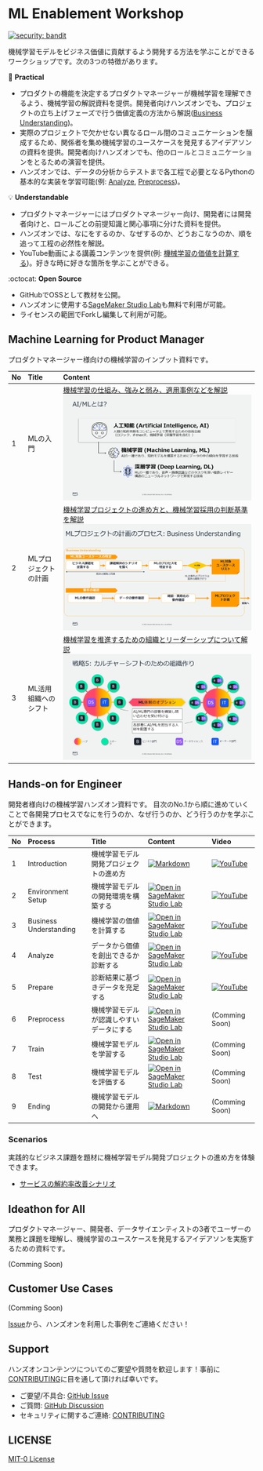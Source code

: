 # ML Enablement Workshop

[![security: bandit](https://img.shields.io/badge/security-bandit-yellow.svg)](https://github.com/PyCQA/bandit)

機械学習モデルをビジネス価値に貢献するよう開発する方法を学ぶことができるワークショップです。次の3つの特徴があります。

:dart: **Practical**
* プロダクトの機能を決定するプロダクトマネージャーが機械学習を理解できるよう、機械学習の解説資料を提供。開発者向けハンズオンでも、プロジェクトの立ち上げフェーズで行う価値定義の方法から解説([Business Understanding](https://studiolab.sagemaker.aws/import/github/aws-samples/aws-ml-enablement-handson/blob/main/notebooks/01_business_understanding.ipynb))。
* 実際のプロジェクトで欠かせない異なるロール間のコミュニケーションを醸成するため、関係者を集め機械学習のユースケースを発見するアイデアソンの資料を提供。開発者向けハンズオンでも、他のロールとコミュニケーションをとるための演習を提供。
* ハンズオンでは、データの分析からテストまで各工程で必要となるPythonの基本的な実装を学習可能(例: [Analyze](https://studiolab.sagemaker.aws/import/github/aws-samples/aws-ml-enablement-handson/blob/main/notebooks/02_analyze.ipynb), [Preprocess](https://studiolab.sagemaker.aws/import/github/aws-samples/aws-ml-enablement-handson/blob/main/notebooks/04_preprocess.ipynb))。

:bulb: **Understandable**

* プロダクトマネージャーにはプロダクトマネージャー向け、開発者には開発者向けと、ロールごとの前提知識と関心事項に分けた資料を提供。
* ハンズオンでは、なにをするのか、なぜするのか、どうおこなうのか、順を追って工程の必然性を解説。
* YouTube動画による講義コンテンツを提供(例: [機械学習の価値を計算する](https://youtu.be/csiMBxUkAEc))。好きな時に好きな箇所を学ぶことができる。

:octocat: **Open Source**

* GitHubでOSSとして教材を公開。
* ハンズオンに使用する[SageMaker Studio Lab](https://studiolab.sagemaker.aws/)も無料で利用が可能。
* ライセンスの範囲でForkし編集して利用が可能。

## Machine Learning for Product Manager

プロダクトマネージャー様向けの機械学習のインプット資料です。

|No   |Title|Content|
|:----|:----|:----|
|1    |MLの入門| [機械学習の仕組み、強みと弱み、適用事例などを解説](docs/presentations/ml-enablement-workshop-module1.pdf)   ![ml-enablement-workshop-module1.png](docs/images/ml-enablement-workshop-module1.png) |
|2    |MLプロジェクトの計画 | [機械学習プロジェクトの進め方と、機械学習採用の判断基準を解説](docs/presentations/ml-enablement-workshop-module2.pdf) ![ml-enablement-workshop-module2.png](docs/images/ml-enablement-workshop-module2.png)
|3    | ML活用組織へのシフト|[機械学習を推進するための組織とリーダーシップについて解説](docs/presentations/ml-enablement-workshop-module3.pdf) ![ml-enablement-workshop-module3.png](docs/images/ml-enablement-workshop-module3.png)      |

## Hands-on for Engineer

開発者様向けの機械学習ハンズオン資料です。
目次のNo.1から順に進めていくことで各開発プロセスでなにを行うのか、なぜ行うのか、どう行うのかを学ぶことができます。

|No   |Process|Title|Content|Video|
|:----|:------|:----|:----|:----|
|1    |Introduction|機械学習モデル開発プロジェクトの進め方|[![Markdown](https://img.shields.io/badge/markdown-%23000000.svg?style=for-the-badge&logo=markdown&logoColor=white)](docs/introduction.md)|[![YouTube](https://img.shields.io/badge/YouTube-%23FF0000.svg?style=for-the-badge&logo=YouTube&logoColor=white)](https://youtu.be/IEYAFbZhv80)|
|2    |Environment Setup|機械学習モデルの開発環境を構築する|[![Open in SageMaker Studio Lab](https://studiolab.sagemaker.aws/studiolab.svg)](https://studiolab.sagemaker.aws/import/github/aws-samples/aws-ml-enablement-handson/blob/main/notebooks/00_environment_setup.ipynb)|[![YouTube](https://img.shields.io/badge/YouTube-%23FF0000.svg?style=for-the-badge&logo=YouTube&logoColor=white)](https://youtu.be/C8VYnJ-DF3I)|
|3    |Business Understanding|機械学習の価値を計算する|[![Open in SageMaker Studio Lab](https://studiolab.sagemaker.aws/studiolab.svg)](https://studiolab.sagemaker.aws/import/github/aws-samples/aws-ml-enablement-handson/blob/main/notebooks/01_business_understanding.ipynb)|[![YouTube](https://img.shields.io/badge/YouTube-%23FF0000.svg?style=for-the-badge&logo=YouTube&logoColor=white)](https://youtu.be/csiMBxUkAEc)|
|4    |Analyze|データから価値を創出できるか診断する|[![Open in SageMaker Studio Lab](https://studiolab.sagemaker.aws/studiolab.svg)](https://studiolab.sagemaker.aws/import/github/aws-samples/aws-ml-enablement-handson/blob/main/notebooks/02_analyze.ipynb)|[![YouTube](https://img.shields.io/badge/YouTube-%23FF0000.svg?style=for-the-badge&logo=YouTube&logoColor=white)](https://youtu.be/iYV4slOPoYE)|
|5    |Prepare|診断結果に基づきデータを充足する|[![Open in SageMaker Studio Lab](https://studiolab.sagemaker.aws/studiolab.svg)](https://studiolab.sagemaker.aws/import/github/aws-samples/aws-ml-enablement-handson/blob/main/notebooks/03_prepare.ipynb)|[![YouTube](https://img.shields.io/badge/YouTube-%23FF0000.svg?style=for-the-badge&logo=YouTube&logoColor=white)](https://www.youtube.com/watch?v=Uwim4GSkSjw)|
|6    |Preprocess|機械学習モデルが認識しやすいデータにする|[![Open in SageMaker Studio Lab](https://studiolab.sagemaker.aws/studiolab.svg)](https://studiolab.sagemaker.aws/import/github/aws-samples/aws-ml-enablement-handson/blob/main/notebooks/04_preprocess.ipynb)|(Comming Soon)|
|7    |Train|機械学習モデルを学習する|[![Open in SageMaker Studio Lab](https://studiolab.sagemaker.aws/studiolab.svg)](https://studiolab.sagemaker.aws/import/github/aws-samples/aws-ml-enablement-handson/blob/main/notebooks/05_train.ipynb)|(Comming Soon)|
|8    |Test|機械学習モデルを評価する|[![Open in SageMaker Studio Lab](https://studiolab.sagemaker.aws/studiolab.svg)](https://studiolab.sagemaker.aws/import/github/aws-samples/aws-ml-enablement-handson/blob/main/notebooks/06_test.ipynb)|(Comming Soon)|
|9    |Ending|機械学習モデルの開発から運用へ|[![Markdown](https://img.shields.io/badge/markdown-%23000000.svg?style=for-the-badge&logo=markdown&logoColor=white)](docs/ending.md)|(Comming Soon)|

### Scenarios

実践的なビジネス課題を題材に機械学習モデル開発プロジェクトの進め方を体験できます。

* [サービスの解約率改善シナリオ](notebooks/scenario_churn)

## Ideathon for All

プロダクトマネージャー、開発者、データサイエンティストの3者でユーザーの業務と課題を理解し、機械学習のユースケースを発見するアイデアソンを実施するための資料です。

(Comming Soon)

## Customer Use Cases

(Comming Soon)

[Issue](https://github.com/aws-samples/aws-ml-enablement-handson/issues/new?assignees=&labels=enhancement&template=case-study.md&title=)から、ハンズオンを利用した事例をご連絡ください！

## Support

ハンズオンコンテンツについてのご要望や質問を歓迎します！事前に [CONTRIBUTING](CONTRIBUTING.md#security-issue-notifications)に目を通して頂ければ幸いです。

* ご要望/不具合: [GitHub Issue](https://github.com/aws-samples/aws-ml-enablement-handson/issues)
* ご質問: [GitHub Discussion](https://github.com/aws-samples/aws-ml-enablement-handson/discussions)
* セキュリティに関するご連絡: [CONTRIBUTING](CONTRIBUTING.md#security-issue-notifications)


## LICENSE

[MIT-0 License](LICENSE)
